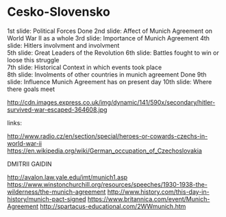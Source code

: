 # Cesko-Slovensko

1st slide: Political Forces Done
2nd slide: Affect of Munich Agreement on World War II as a whole 
3rd slide: Importance of Munich Agreement 
4th slide: Hitlers involvment and involvment    
5th slide: Great Leaders of the Revolution
6th slide: Battles fought to win or loose this struggle  
7th slide: Historical Context in which events took place   
8th slide: Involments of other countries in munich agreement  Done
9th slide: Influence Munich Agreement has on present day 
10th slide: Where there goals meet 


http://cdn.images.express.co.uk/img/dynamic/141/590x/secondary/hitler-survived-war-escaped-364608.jpg

links:

http://www.radio.cz/en/section/special/heroes-or-cowards-czechs-in-world-war-ii
https://en.wikipedia.org/wiki/German_occupation_of_Czechoslovakia


DMITRII GAIDIN

http://avalon.law.yale.edu/imt/munich1.asp
https://www.winstonchurchill.org/resources/speeches/1930-1938-the-wilderness/the-munich-agreement
http://www.history.com/this-day-in-history/munich-pact-signed
https://www.britannica.com/event/Munich-Agreement
http://spartacus-educational.com/2WWmunich.htm


